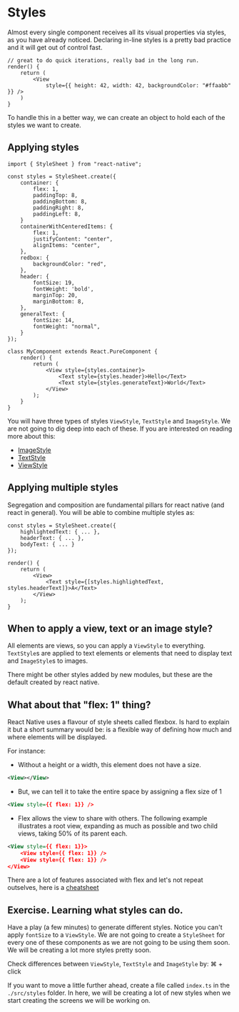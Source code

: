 # Styles

Almost every single component receives all its visual properties via styles, as you have already noticed. Declaring in-line styles is a pretty bad practice and it will get out of control fast.

```tsx
// great to do quick iterations, really bad in the long run.
render() {
    return (
        <View
            style={{ height: 42, width: 42, backgroundColor: "#ffaabb" }} />
    )
}
```

To handle this in a better way, we can create an object to hold each of the styles we want to create.

## Applying styles

```tsx
import { StyleSheet } from "react-native";

const styles = StyleSheet.create({
    container: {
        flex: 1,
        paddingTop: 8,
        paddingBottom: 8,
        paddingRight: 8,
        paddingLeft: 8,
    }
    containerWithCenteredItems: {
        flex: 1,
        justifyContent: "center",
        alignItems: "center",
    },
    redbox: {
        backgroundColor: "red",
    },
    header: {
        fontSize: 19,
        fontWeight: 'bold',
        marginTop: 20,
        marginBottom: 8,
    },
    generalText: {
        fontSize: 14,
        fontWeight: "normal",
    }
});

class MyComponent extends React.PureComponent {
    render() {
        return (
            <View style={styles.container}>
                <Text style={styles.header}>Hello</Text>
                <Text style={styles.generateText}>World</Text>
            </View>
        );
    }
}
```

You will have three types of styles `ViewStyle`, `TextStyle` and `ImageStyle`. We are not going to dig deep into each of these. If you are interested on reading more about this:

- [ImageStyle](https://facebook.github.io/react-native/docs/image-style-props)
- [TextStyle](https://facebook.github.io/react-native/docs/text-style-props)
- [ViewStyle](https://facebook.github.io/react-native/docs/view-style-props)

## Applying multiple styles

Segregation and composition are fundamental pillars for react native (and react in general). You will be able to combine multiple styles as:

```tsx
const styles = StyleSheet.create({
    highlightedText: { ... },
    headerText: { ... },
    bodyText: { ... }
});

render() {
    return (
        <View>
            <Text style={[styles.highlightedText, styles.headerText]}>A</Text>
        </View>
    );
}
```

## When to apply a view, text or an image style?

All elements are views, so you can apply a `ViewStyle` to everything. `TextStyle`s are applied to text elements or elements that need to display text and `ImageStyle`s to images.

There might be other styles added by new modules, but these are the default created by react native.

## What about that "flex: 1" thing?

React Native uses a flavour of style sheets called flexbox. Is hard to explain it but a short summary would be: is a flexible way of defining how much and where elements will be displayed.

For instance:

- Without a height or a width, this element does not have a size.

```xml
<View></View>
```

- But, we can tell it to take the entire space by assigning a flex size of 1
```xml
<View style={{ flex: 1}} />
```

- Flex allows the view to share with others. The following example illustrates a root view, expanding as much as possible and two child views, taking 50% of its parent each.
```xml
<View style={{ flex: 1}}>
    <View style={{ flex: 1}} />
    <View style={{ flex: 1}} />
</View>
```

There are a lot of features associated with flex and let's not repeat outselves, here is a [cheatsheet](https://yoksel.github.io/flex-cheatsheet/)

## Exercise. Learning what styles can do.

Have a play (a few minutes) to generate different styles. Notice you can't apply `fontSize` to a `ViewStyle`. We are not going to create a `StyleSheet` for every one of these components as we are not going to be using them soon. We will be creating a lot more styles pretty soon.

Check differences between `ViewStyle`, `TextStyle` and `ImageStyle` by: ⌘ + click

If you want to move a little further ahead, create a file called `index.ts` in the `./src/styles` folder. In here, we will be creating a lot of new styles when we start creating the screens we will be working on.
